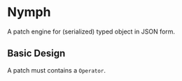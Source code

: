 # Nymph

A patch engine for (serialized) typed object in JSON form.

## Basic Design

A patch must contains a `Operator`.
